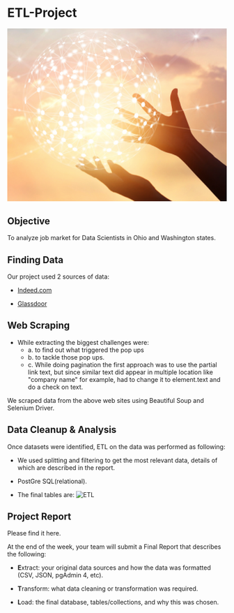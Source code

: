 # ETL-Project
![ETL](Images/ETL.png)

## Objective

To analyze job market for Data Scientists in Ohio and Washington states.

## Finding Data

Our project used 2  sources of data:

* [Indeed.com](https://indeed.com/)

* [Glassdoor](https://www.glassdoor.com/)

## Web Scraping

* While extracting the biggest challenges were:
    * a. to find out what triggered the pop ups 
    * b. to tackle those pop ups.
    * c. While doing pagination the first approach was to use the partial link text, but since similar text did appear in multiple 
        location like "company name" for example, had to change it to element.text and do a check on text.

We scraped data from the above web sites using Beautiful Soup and Selenium Driver. 

## Data Cleanup & Analysis

Once datasets were identified, ETL on the data was performed as following:

* We used splitting and filtering to get the most relevant data, details of which are described in the report.

* PostGre SQL(relational).

* The final tables are:
![ETL](./Images/ERDDiagram-ETLProject.png)



## Project Report

Please find it here.

At the end of the week, your team will submit a Final Report that describes the following:

* **E**xtract: your original data sources and how the data was formatted (CSV, JSON, pgAdmin 4, etc).

* **T**ransform: what data cleaning or transformation was required.

* **L**oad: the final database, tables/collections, and why this was chosen.

